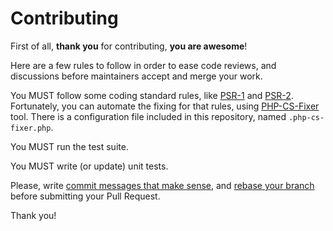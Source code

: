 Contributing
============

First of all, **thank you** for contributing, **you are awesome**!

Here are a few rules to follow in order to ease code reviews, and discussions before
maintainers accept and merge your work.

You MUST follow some coding standard rules, like [PSR-1][1]
and [PSR-2][2]. Fortunately, you can automate the fixing
for that rules, using [PHP-CS-Fixer][3] tool.
There is a configuration file included in this repository, named `.php-cs-fixer.php`.

You MUST run the test suite.

You MUST write (or update) unit tests.

Please, write [commit messages that make sense][4],
and [rebase your branch][5] before submitting your Pull Request.

Thank you!

[1]: http://www.php-fig.org/psr/1/
[2]: http://www.php-fig.org/psr/2/
[3]: https://github.com/FriendsOfPHP/PHP-CS-Fixer
[4]: http://tbaggery.com/2008/04/19/a-note-about-git-commit-messages.html
[5]: http://git-scm.com/book/en/Git-Branching-Rebasing
